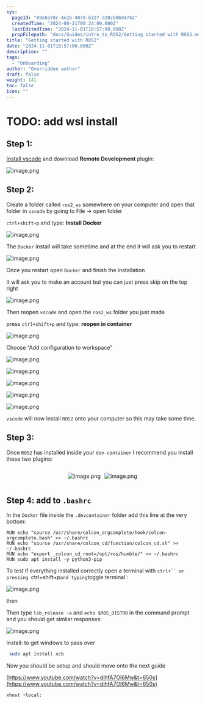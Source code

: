 ```yaml
---
sys:
  pageId: "89e0a78c-4e2b-4070-b327-d28cb0694742"
  createdTime: "2024-08-21T00:24:00.000Z"
  lastEditedTime: "2024-11-01T18:57:00.000Z"
  propFilepath: "docs/Guides/intro_to_ROS2/Getting started with ROS2.md"
title: "Getting started with ROS2"
date: "2024-11-01T18:57:00.000Z"
description: ""
tags:
  - "Onboarding"
author: "Overridden author"
draft: false
weight: 141
toc: false
icon: ""
---
```


# TODO: add wsl install

## Step 1:

[Install vscode](https://code.visualstudio.com/download) and download **Remote Development** plugin:

![image.png](https://prod-files-secure.s3.us-west-2.amazonaws.com/d518164a-d88e-44d1-a4ee-3adb3bd8bce0/efb52993-1881-4a40-b95e-6f020334f022/image.png?X-Amz-Algorithm=AWS4-HMAC-SHA256&X-Amz-Content-Sha256=UNSIGNED-PAYLOAD&X-Amz-Credential=ASIAZI2LB4667234HONA%2F20250224%2Fus-west-2%2Fs3%2Faws4_request&X-Amz-Date=20250224T190209Z&X-Amz-Expires=3600&X-Amz-Security-Token=IQoJb3JpZ2luX2VjEPv%2F%2F%2F%2F%2F%2F%2F%2F%2F%2FwEaCXVzLXdlc3QtMiJHMEUCIQD4uLz%2FiVZRH3uzL%2BmHVwaulPmWo7gliLd3Y84DzC0dcQIgdBK5iWsCspCY9uUsctOMIC2yaYaA7JvbQop7KCoF7GMq%2FwMINBAAGgw2Mzc0MjMxODM4MDUiDA4VeIWJ0ptu6rxIbCrcA8q4uNu9sTjYgXBDAMLFDLmMK3TE0hISw%2FY9CBrSgtAVCZNVRM%2BQKVHeXqr8Ix0zcoaYWVEuMNA1FLqvr5d2G4ohxgxbuQQ3mZvGXYg%2BWJR0QyekP1fotYvIA4P1XIpL8BJP8KJh7NYdMabcK1KdEmYCsRah7RLapBsU1scO1CHyzeBa32r0LKSfh7jL6SP3gpJqn2wmn2SUc3ALHmyGFewbINWyemvWJlwuxyinLlkH1tqgUfUMYMghClS0MaZ0i%2B%2BNCqXE9pGl6ZkWApTKBGxRUxCxgaCBJ%2BSKEg6UPfk5aSIFPcOrZF23HoinkJIhF3V2eUpcIajC2x171bQ9b5grNWG8ohGXE3PH5CQ8qjWzVNCDByu2d597j%2BrB01uLT0UZ4SzelBER017BdCM9DpbrbgDAI5vm8643XFRiswCVh5zYGuQthobWMy%2B0BbwJMemoB4NoXBRYpu%2FT9KbXfiBpivMtWqCy0HEVL4YstMcgL5nxv8ClfhpQt9tchksXrgJP6WXI9JqxnBU7AxCR9MZ4XNhazgykX4XhNjiJbh2AdppLITpHyg0NSQPCN63ftH2ieauXs95%2FRzBlEO%2FCc%2Fb3Ip2KJTMYJ4QOOewoTcgnUdyN1sKB3zpoLm2MMKn98r0GOqUB8Z8SySpok714Jg1troqiMHNxe49LVALcVkw8Rn0H5w8TDIXe03KiQuvAwW4lpPANc%2BAXDfufFFFbKY7yssN1E%2B3otuXkrf48ydW11V1l19vSMgWAKwbmy4ClN9VHVwBJBz8PljetZyO4VkpTUbPxc%2F0n62kOHGrmw2O3xI%2FKS%2F1pEm28G0byMDlxUBsd6aRQi3wzIqxB6CgZBtHBI6Tcwmcf%2F9pV&X-Amz-Signature=e36706f4793037edc502ea2f91939ceb316236d4b78a72af883894cc47bfc850&X-Amz-SignedHeaders=host&x-id=GetObject)

## Step 2:

Create a folder called `ros2_ws` somewhere on your computer and open that folder in `vscode` by going to File → open folder 

`ctrl+shift+p` and type: **Install Docker**

![image.png](https://prod-files-secure.s3.us-west-2.amazonaws.com/d518164a-d88e-44d1-a4ee-3adb3bd8bce0/2269dc0e-1cd5-47ff-bceb-c04ad9b2eab0/image.png?X-Amz-Algorithm=AWS4-HMAC-SHA256&X-Amz-Content-Sha256=UNSIGNED-PAYLOAD&X-Amz-Credential=ASIAZI2LB4667234HONA%2F20250224%2Fus-west-2%2Fs3%2Faws4_request&X-Amz-Date=20250224T190209Z&X-Amz-Expires=3600&X-Amz-Security-Token=IQoJb3JpZ2luX2VjEPv%2F%2F%2F%2F%2F%2F%2F%2F%2F%2FwEaCXVzLXdlc3QtMiJHMEUCIQD4uLz%2FiVZRH3uzL%2BmHVwaulPmWo7gliLd3Y84DzC0dcQIgdBK5iWsCspCY9uUsctOMIC2yaYaA7JvbQop7KCoF7GMq%2FwMINBAAGgw2Mzc0MjMxODM4MDUiDA4VeIWJ0ptu6rxIbCrcA8q4uNu9sTjYgXBDAMLFDLmMK3TE0hISw%2FY9CBrSgtAVCZNVRM%2BQKVHeXqr8Ix0zcoaYWVEuMNA1FLqvr5d2G4ohxgxbuQQ3mZvGXYg%2BWJR0QyekP1fotYvIA4P1XIpL8BJP8KJh7NYdMabcK1KdEmYCsRah7RLapBsU1scO1CHyzeBa32r0LKSfh7jL6SP3gpJqn2wmn2SUc3ALHmyGFewbINWyemvWJlwuxyinLlkH1tqgUfUMYMghClS0MaZ0i%2B%2BNCqXE9pGl6ZkWApTKBGxRUxCxgaCBJ%2BSKEg6UPfk5aSIFPcOrZF23HoinkJIhF3V2eUpcIajC2x171bQ9b5grNWG8ohGXE3PH5CQ8qjWzVNCDByu2d597j%2BrB01uLT0UZ4SzelBER017BdCM9DpbrbgDAI5vm8643XFRiswCVh5zYGuQthobWMy%2B0BbwJMemoB4NoXBRYpu%2FT9KbXfiBpivMtWqCy0HEVL4YstMcgL5nxv8ClfhpQt9tchksXrgJP6WXI9JqxnBU7AxCR9MZ4XNhazgykX4XhNjiJbh2AdppLITpHyg0NSQPCN63ftH2ieauXs95%2FRzBlEO%2FCc%2Fb3Ip2KJTMYJ4QOOewoTcgnUdyN1sKB3zpoLm2MMKn98r0GOqUB8Z8SySpok714Jg1troqiMHNxe49LVALcVkw8Rn0H5w8TDIXe03KiQuvAwW4lpPANc%2BAXDfufFFFbKY7yssN1E%2B3otuXkrf48ydW11V1l19vSMgWAKwbmy4ClN9VHVwBJBz8PljetZyO4VkpTUbPxc%2F0n62kOHGrmw2O3xI%2FKS%2F1pEm28G0byMDlxUBsd6aRQi3wzIqxB6CgZBtHBI6Tcwmcf%2F9pV&X-Amz-Signature=7f55d4292d7a6a66f2d274e1cb74f9dd1819f8908a929c3c66a274e9090d453a&X-Amz-SignedHeaders=host&x-id=GetObject)

The `Docker` install will take sometime and at the end it will ask you to restart

![image.png](https://prod-files-secure.s3.us-west-2.amazonaws.com/d518164a-d88e-44d1-a4ee-3adb3bd8bce0/ed233f78-be33-4b1f-b89c-9c346c0e961e/image.png?X-Amz-Algorithm=AWS4-HMAC-SHA256&X-Amz-Content-Sha256=UNSIGNED-PAYLOAD&X-Amz-Credential=ASIAZI2LB4667234HONA%2F20250224%2Fus-west-2%2Fs3%2Faws4_request&X-Amz-Date=20250224T190209Z&X-Amz-Expires=3600&X-Amz-Security-Token=IQoJb3JpZ2luX2VjEPv%2F%2F%2F%2F%2F%2F%2F%2F%2F%2FwEaCXVzLXdlc3QtMiJHMEUCIQD4uLz%2FiVZRH3uzL%2BmHVwaulPmWo7gliLd3Y84DzC0dcQIgdBK5iWsCspCY9uUsctOMIC2yaYaA7JvbQop7KCoF7GMq%2FwMINBAAGgw2Mzc0MjMxODM4MDUiDA4VeIWJ0ptu6rxIbCrcA8q4uNu9sTjYgXBDAMLFDLmMK3TE0hISw%2FY9CBrSgtAVCZNVRM%2BQKVHeXqr8Ix0zcoaYWVEuMNA1FLqvr5d2G4ohxgxbuQQ3mZvGXYg%2BWJR0QyekP1fotYvIA4P1XIpL8BJP8KJh7NYdMabcK1KdEmYCsRah7RLapBsU1scO1CHyzeBa32r0LKSfh7jL6SP3gpJqn2wmn2SUc3ALHmyGFewbINWyemvWJlwuxyinLlkH1tqgUfUMYMghClS0MaZ0i%2B%2BNCqXE9pGl6ZkWApTKBGxRUxCxgaCBJ%2BSKEg6UPfk5aSIFPcOrZF23HoinkJIhF3V2eUpcIajC2x171bQ9b5grNWG8ohGXE3PH5CQ8qjWzVNCDByu2d597j%2BrB01uLT0UZ4SzelBER017BdCM9DpbrbgDAI5vm8643XFRiswCVh5zYGuQthobWMy%2B0BbwJMemoB4NoXBRYpu%2FT9KbXfiBpivMtWqCy0HEVL4YstMcgL5nxv8ClfhpQt9tchksXrgJP6WXI9JqxnBU7AxCR9MZ4XNhazgykX4XhNjiJbh2AdppLITpHyg0NSQPCN63ftH2ieauXs95%2FRzBlEO%2FCc%2Fb3Ip2KJTMYJ4QOOewoTcgnUdyN1sKB3zpoLm2MMKn98r0GOqUB8Z8SySpok714Jg1troqiMHNxe49LVALcVkw8Rn0H5w8TDIXe03KiQuvAwW4lpPANc%2BAXDfufFFFbKY7yssN1E%2B3otuXkrf48ydW11V1l19vSMgWAKwbmy4ClN9VHVwBJBz8PljetZyO4VkpTUbPxc%2F0n62kOHGrmw2O3xI%2FKS%2F1pEm28G0byMDlxUBsd6aRQi3wzIqxB6CgZBtHBI6Tcwmcf%2F9pV&X-Amz-Signature=85731a2b4f3a014605a503d3b8b1491202c93a98901c2c34df16e4798a841154&X-Amz-SignedHeaders=host&x-id=GetObject)

Once you restart open `Docker` and finish the installation

It will ask you to make an account but you can just press skip on the top right

![image.png](https://prod-files-secure.s3.us-west-2.amazonaws.com/d518164a-d88e-44d1-a4ee-3adb3bd8bce0/21010ad9-1659-4fd9-9f59-9932a09b2a3d/image.png?X-Amz-Algorithm=AWS4-HMAC-SHA256&X-Amz-Content-Sha256=UNSIGNED-PAYLOAD&X-Amz-Credential=ASIAZI2LB4667234HONA%2F20250224%2Fus-west-2%2Fs3%2Faws4_request&X-Amz-Date=20250224T190209Z&X-Amz-Expires=3600&X-Amz-Security-Token=IQoJb3JpZ2luX2VjEPv%2F%2F%2F%2F%2F%2F%2F%2F%2F%2FwEaCXVzLXdlc3QtMiJHMEUCIQD4uLz%2FiVZRH3uzL%2BmHVwaulPmWo7gliLd3Y84DzC0dcQIgdBK5iWsCspCY9uUsctOMIC2yaYaA7JvbQop7KCoF7GMq%2FwMINBAAGgw2Mzc0MjMxODM4MDUiDA4VeIWJ0ptu6rxIbCrcA8q4uNu9sTjYgXBDAMLFDLmMK3TE0hISw%2FY9CBrSgtAVCZNVRM%2BQKVHeXqr8Ix0zcoaYWVEuMNA1FLqvr5d2G4ohxgxbuQQ3mZvGXYg%2BWJR0QyekP1fotYvIA4P1XIpL8BJP8KJh7NYdMabcK1KdEmYCsRah7RLapBsU1scO1CHyzeBa32r0LKSfh7jL6SP3gpJqn2wmn2SUc3ALHmyGFewbINWyemvWJlwuxyinLlkH1tqgUfUMYMghClS0MaZ0i%2B%2BNCqXE9pGl6ZkWApTKBGxRUxCxgaCBJ%2BSKEg6UPfk5aSIFPcOrZF23HoinkJIhF3V2eUpcIajC2x171bQ9b5grNWG8ohGXE3PH5CQ8qjWzVNCDByu2d597j%2BrB01uLT0UZ4SzelBER017BdCM9DpbrbgDAI5vm8643XFRiswCVh5zYGuQthobWMy%2B0BbwJMemoB4NoXBRYpu%2FT9KbXfiBpivMtWqCy0HEVL4YstMcgL5nxv8ClfhpQt9tchksXrgJP6WXI9JqxnBU7AxCR9MZ4XNhazgykX4XhNjiJbh2AdppLITpHyg0NSQPCN63ftH2ieauXs95%2FRzBlEO%2FCc%2Fb3Ip2KJTMYJ4QOOewoTcgnUdyN1sKB3zpoLm2MMKn98r0GOqUB8Z8SySpok714Jg1troqiMHNxe49LVALcVkw8Rn0H5w8TDIXe03KiQuvAwW4lpPANc%2BAXDfufFFFbKY7yssN1E%2B3otuXkrf48ydW11V1l19vSMgWAKwbmy4ClN9VHVwBJBz8PljetZyO4VkpTUbPxc%2F0n62kOHGrmw2O3xI%2FKS%2F1pEm28G0byMDlxUBsd6aRQi3wzIqxB6CgZBtHBI6Tcwmcf%2F9pV&X-Amz-Signature=608eeeaf8713cd08e6634c280bccc347723b5892c3051ae312cd3d0be8aed8ca&X-Amz-SignedHeaders=host&x-id=GetObject)

Then reopen `vscode` and open the `ros2_ws` folder you just made

press `ctrl+shift+p` and type: **reopen in container**

![image.png](https://prod-files-secure.s3.us-west-2.amazonaws.com/d518164a-d88e-44d1-a4ee-3adb3bd8bce0/4e93b8c2-41ad-488c-8095-c74205196118/image.png?X-Amz-Algorithm=AWS4-HMAC-SHA256&X-Amz-Content-Sha256=UNSIGNED-PAYLOAD&X-Amz-Credential=ASIAZI2LB4667234HONA%2F20250224%2Fus-west-2%2Fs3%2Faws4_request&X-Amz-Date=20250224T190209Z&X-Amz-Expires=3600&X-Amz-Security-Token=IQoJb3JpZ2luX2VjEPv%2F%2F%2F%2F%2F%2F%2F%2F%2F%2FwEaCXVzLXdlc3QtMiJHMEUCIQD4uLz%2FiVZRH3uzL%2BmHVwaulPmWo7gliLd3Y84DzC0dcQIgdBK5iWsCspCY9uUsctOMIC2yaYaA7JvbQop7KCoF7GMq%2FwMINBAAGgw2Mzc0MjMxODM4MDUiDA4VeIWJ0ptu6rxIbCrcA8q4uNu9sTjYgXBDAMLFDLmMK3TE0hISw%2FY9CBrSgtAVCZNVRM%2BQKVHeXqr8Ix0zcoaYWVEuMNA1FLqvr5d2G4ohxgxbuQQ3mZvGXYg%2BWJR0QyekP1fotYvIA4P1XIpL8BJP8KJh7NYdMabcK1KdEmYCsRah7RLapBsU1scO1CHyzeBa32r0LKSfh7jL6SP3gpJqn2wmn2SUc3ALHmyGFewbINWyemvWJlwuxyinLlkH1tqgUfUMYMghClS0MaZ0i%2B%2BNCqXE9pGl6ZkWApTKBGxRUxCxgaCBJ%2BSKEg6UPfk5aSIFPcOrZF23HoinkJIhF3V2eUpcIajC2x171bQ9b5grNWG8ohGXE3PH5CQ8qjWzVNCDByu2d597j%2BrB01uLT0UZ4SzelBER017BdCM9DpbrbgDAI5vm8643XFRiswCVh5zYGuQthobWMy%2B0BbwJMemoB4NoXBRYpu%2FT9KbXfiBpivMtWqCy0HEVL4YstMcgL5nxv8ClfhpQt9tchksXrgJP6WXI9JqxnBU7AxCR9MZ4XNhazgykX4XhNjiJbh2AdppLITpHyg0NSQPCN63ftH2ieauXs95%2FRzBlEO%2FCc%2Fb3Ip2KJTMYJ4QOOewoTcgnUdyN1sKB3zpoLm2MMKn98r0GOqUB8Z8SySpok714Jg1troqiMHNxe49LVALcVkw8Rn0H5w8TDIXe03KiQuvAwW4lpPANc%2BAXDfufFFFbKY7yssN1E%2B3otuXkrf48ydW11V1l19vSMgWAKwbmy4ClN9VHVwBJBz8PljetZyO4VkpTUbPxc%2F0n62kOHGrmw2O3xI%2FKS%2F1pEm28G0byMDlxUBsd6aRQi3wzIqxB6CgZBtHBI6Tcwmcf%2F9pV&X-Amz-Signature=0c578c0f172e80a59b3db1df98d9b680bb81dcb2932ac1d825584d64644a09d6&X-Amz-SignedHeaders=host&x-id=GetObject)

Choose “Add configuration to workspace”

![image.png](https://prod-files-secure.s3.us-west-2.amazonaws.com/d518164a-d88e-44d1-a4ee-3adb3bd8bce0/9560b282-5060-4989-ba37-97e7b2c22476/image.png?X-Amz-Algorithm=AWS4-HMAC-SHA256&X-Amz-Content-Sha256=UNSIGNED-PAYLOAD&X-Amz-Credential=ASIAZI2LB4667234HONA%2F20250224%2Fus-west-2%2Fs3%2Faws4_request&X-Amz-Date=20250224T190209Z&X-Amz-Expires=3600&X-Amz-Security-Token=IQoJb3JpZ2luX2VjEPv%2F%2F%2F%2F%2F%2F%2F%2F%2F%2FwEaCXVzLXdlc3QtMiJHMEUCIQD4uLz%2FiVZRH3uzL%2BmHVwaulPmWo7gliLd3Y84DzC0dcQIgdBK5iWsCspCY9uUsctOMIC2yaYaA7JvbQop7KCoF7GMq%2FwMINBAAGgw2Mzc0MjMxODM4MDUiDA4VeIWJ0ptu6rxIbCrcA8q4uNu9sTjYgXBDAMLFDLmMK3TE0hISw%2FY9CBrSgtAVCZNVRM%2BQKVHeXqr8Ix0zcoaYWVEuMNA1FLqvr5d2G4ohxgxbuQQ3mZvGXYg%2BWJR0QyekP1fotYvIA4P1XIpL8BJP8KJh7NYdMabcK1KdEmYCsRah7RLapBsU1scO1CHyzeBa32r0LKSfh7jL6SP3gpJqn2wmn2SUc3ALHmyGFewbINWyemvWJlwuxyinLlkH1tqgUfUMYMghClS0MaZ0i%2B%2BNCqXE9pGl6ZkWApTKBGxRUxCxgaCBJ%2BSKEg6UPfk5aSIFPcOrZF23HoinkJIhF3V2eUpcIajC2x171bQ9b5grNWG8ohGXE3PH5CQ8qjWzVNCDByu2d597j%2BrB01uLT0UZ4SzelBER017BdCM9DpbrbgDAI5vm8643XFRiswCVh5zYGuQthobWMy%2B0BbwJMemoB4NoXBRYpu%2FT9KbXfiBpivMtWqCy0HEVL4YstMcgL5nxv8ClfhpQt9tchksXrgJP6WXI9JqxnBU7AxCR9MZ4XNhazgykX4XhNjiJbh2AdppLITpHyg0NSQPCN63ftH2ieauXs95%2FRzBlEO%2FCc%2Fb3Ip2KJTMYJ4QOOewoTcgnUdyN1sKB3zpoLm2MMKn98r0GOqUB8Z8SySpok714Jg1troqiMHNxe49LVALcVkw8Rn0H5w8TDIXe03KiQuvAwW4lpPANc%2BAXDfufFFFbKY7yssN1E%2B3otuXkrf48ydW11V1l19vSMgWAKwbmy4ClN9VHVwBJBz8PljetZyO4VkpTUbPxc%2F0n62kOHGrmw2O3xI%2FKS%2F1pEm28G0byMDlxUBsd6aRQi3wzIqxB6CgZBtHBI6Tcwmcf%2F9pV&X-Amz-Signature=1147078cd3ea9e1572010e094bcedc05d229904269ee4fafa0cb024f900dd6ce&X-Amz-SignedHeaders=host&x-id=GetObject)

![image.png](https://prod-files-secure.s3.us-west-2.amazonaws.com/d518164a-d88e-44d1-a4ee-3adb3bd8bce0/2ee63f81-886b-48e8-a553-dc6e5eac99e4/image.png?X-Amz-Algorithm=AWS4-HMAC-SHA256&X-Amz-Content-Sha256=UNSIGNED-PAYLOAD&X-Amz-Credential=ASIAZI2LB4667234HONA%2F20250224%2Fus-west-2%2Fs3%2Faws4_request&X-Amz-Date=20250224T190209Z&X-Amz-Expires=3600&X-Amz-Security-Token=IQoJb3JpZ2luX2VjEPv%2F%2F%2F%2F%2F%2F%2F%2F%2F%2FwEaCXVzLXdlc3QtMiJHMEUCIQD4uLz%2FiVZRH3uzL%2BmHVwaulPmWo7gliLd3Y84DzC0dcQIgdBK5iWsCspCY9uUsctOMIC2yaYaA7JvbQop7KCoF7GMq%2FwMINBAAGgw2Mzc0MjMxODM4MDUiDA4VeIWJ0ptu6rxIbCrcA8q4uNu9sTjYgXBDAMLFDLmMK3TE0hISw%2FY9CBrSgtAVCZNVRM%2BQKVHeXqr8Ix0zcoaYWVEuMNA1FLqvr5d2G4ohxgxbuQQ3mZvGXYg%2BWJR0QyekP1fotYvIA4P1XIpL8BJP8KJh7NYdMabcK1KdEmYCsRah7RLapBsU1scO1CHyzeBa32r0LKSfh7jL6SP3gpJqn2wmn2SUc3ALHmyGFewbINWyemvWJlwuxyinLlkH1tqgUfUMYMghClS0MaZ0i%2B%2BNCqXE9pGl6ZkWApTKBGxRUxCxgaCBJ%2BSKEg6UPfk5aSIFPcOrZF23HoinkJIhF3V2eUpcIajC2x171bQ9b5grNWG8ohGXE3PH5CQ8qjWzVNCDByu2d597j%2BrB01uLT0UZ4SzelBER017BdCM9DpbrbgDAI5vm8643XFRiswCVh5zYGuQthobWMy%2B0BbwJMemoB4NoXBRYpu%2FT9KbXfiBpivMtWqCy0HEVL4YstMcgL5nxv8ClfhpQt9tchksXrgJP6WXI9JqxnBU7AxCR9MZ4XNhazgykX4XhNjiJbh2AdppLITpHyg0NSQPCN63ftH2ieauXs95%2FRzBlEO%2FCc%2Fb3Ip2KJTMYJ4QOOewoTcgnUdyN1sKB3zpoLm2MMKn98r0GOqUB8Z8SySpok714Jg1troqiMHNxe49LVALcVkw8Rn0H5w8TDIXe03KiQuvAwW4lpPANc%2BAXDfufFFFbKY7yssN1E%2B3otuXkrf48ydW11V1l19vSMgWAKwbmy4ClN9VHVwBJBz8PljetZyO4VkpTUbPxc%2F0n62kOHGrmw2O3xI%2FKS%2F1pEm28G0byMDlxUBsd6aRQi3wzIqxB6CgZBtHBI6Tcwmcf%2F9pV&X-Amz-Signature=13d1a4aaa5584fea14aeb9d334a42aacaf91f0d0f1b50144fd7fd57af83cf586&X-Amz-SignedHeaders=host&x-id=GetObject)

![image.png](https://prod-files-secure.s3.us-west-2.amazonaws.com/d518164a-d88e-44d1-a4ee-3adb3bd8bce0/ae1580b2-b048-407e-aed9-b584224a7a04/image.png?X-Amz-Algorithm=AWS4-HMAC-SHA256&X-Amz-Content-Sha256=UNSIGNED-PAYLOAD&X-Amz-Credential=ASIAZI2LB4667234HONA%2F20250224%2Fus-west-2%2Fs3%2Faws4_request&X-Amz-Date=20250224T190209Z&X-Amz-Expires=3600&X-Amz-Security-Token=IQoJb3JpZ2luX2VjEPv%2F%2F%2F%2F%2F%2F%2F%2F%2F%2FwEaCXVzLXdlc3QtMiJHMEUCIQD4uLz%2FiVZRH3uzL%2BmHVwaulPmWo7gliLd3Y84DzC0dcQIgdBK5iWsCspCY9uUsctOMIC2yaYaA7JvbQop7KCoF7GMq%2FwMINBAAGgw2Mzc0MjMxODM4MDUiDA4VeIWJ0ptu6rxIbCrcA8q4uNu9sTjYgXBDAMLFDLmMK3TE0hISw%2FY9CBrSgtAVCZNVRM%2BQKVHeXqr8Ix0zcoaYWVEuMNA1FLqvr5d2G4ohxgxbuQQ3mZvGXYg%2BWJR0QyekP1fotYvIA4P1XIpL8BJP8KJh7NYdMabcK1KdEmYCsRah7RLapBsU1scO1CHyzeBa32r0LKSfh7jL6SP3gpJqn2wmn2SUc3ALHmyGFewbINWyemvWJlwuxyinLlkH1tqgUfUMYMghClS0MaZ0i%2B%2BNCqXE9pGl6ZkWApTKBGxRUxCxgaCBJ%2BSKEg6UPfk5aSIFPcOrZF23HoinkJIhF3V2eUpcIajC2x171bQ9b5grNWG8ohGXE3PH5CQ8qjWzVNCDByu2d597j%2BrB01uLT0UZ4SzelBER017BdCM9DpbrbgDAI5vm8643XFRiswCVh5zYGuQthobWMy%2B0BbwJMemoB4NoXBRYpu%2FT9KbXfiBpivMtWqCy0HEVL4YstMcgL5nxv8ClfhpQt9tchksXrgJP6WXI9JqxnBU7AxCR9MZ4XNhazgykX4XhNjiJbh2AdppLITpHyg0NSQPCN63ftH2ieauXs95%2FRzBlEO%2FCc%2Fb3Ip2KJTMYJ4QOOewoTcgnUdyN1sKB3zpoLm2MMKn98r0GOqUB8Z8SySpok714Jg1troqiMHNxe49LVALcVkw8Rn0H5w8TDIXe03KiQuvAwW4lpPANc%2BAXDfufFFFbKY7yssN1E%2B3otuXkrf48ydW11V1l19vSMgWAKwbmy4ClN9VHVwBJBz8PljetZyO4VkpTUbPxc%2F0n62kOHGrmw2O3xI%2FKS%2F1pEm28G0byMDlxUBsd6aRQi3wzIqxB6CgZBtHBI6Tcwmcf%2F9pV&X-Amz-Signature=84e9c758bd1f14e2338542fd2b992968342f335d5b924e5810aadda389a2ba3e&X-Amz-SignedHeaders=host&x-id=GetObject)

![image.png](https://prod-files-secure.s3.us-west-2.amazonaws.com/d518164a-d88e-44d1-a4ee-3adb3bd8bce0/53255b28-f75e-430f-b9e3-c0ac8577e42b/image.png?X-Amz-Algorithm=AWS4-HMAC-SHA256&X-Amz-Content-Sha256=UNSIGNED-PAYLOAD&X-Amz-Credential=ASIAZI2LB4667234HONA%2F20250224%2Fus-west-2%2Fs3%2Faws4_request&X-Amz-Date=20250224T190209Z&X-Amz-Expires=3600&X-Amz-Security-Token=IQoJb3JpZ2luX2VjEPv%2F%2F%2F%2F%2F%2F%2F%2F%2F%2FwEaCXVzLXdlc3QtMiJHMEUCIQD4uLz%2FiVZRH3uzL%2BmHVwaulPmWo7gliLd3Y84DzC0dcQIgdBK5iWsCspCY9uUsctOMIC2yaYaA7JvbQop7KCoF7GMq%2FwMINBAAGgw2Mzc0MjMxODM4MDUiDA4VeIWJ0ptu6rxIbCrcA8q4uNu9sTjYgXBDAMLFDLmMK3TE0hISw%2FY9CBrSgtAVCZNVRM%2BQKVHeXqr8Ix0zcoaYWVEuMNA1FLqvr5d2G4ohxgxbuQQ3mZvGXYg%2BWJR0QyekP1fotYvIA4P1XIpL8BJP8KJh7NYdMabcK1KdEmYCsRah7RLapBsU1scO1CHyzeBa32r0LKSfh7jL6SP3gpJqn2wmn2SUc3ALHmyGFewbINWyemvWJlwuxyinLlkH1tqgUfUMYMghClS0MaZ0i%2B%2BNCqXE9pGl6ZkWApTKBGxRUxCxgaCBJ%2BSKEg6UPfk5aSIFPcOrZF23HoinkJIhF3V2eUpcIajC2x171bQ9b5grNWG8ohGXE3PH5CQ8qjWzVNCDByu2d597j%2BrB01uLT0UZ4SzelBER017BdCM9DpbrbgDAI5vm8643XFRiswCVh5zYGuQthobWMy%2B0BbwJMemoB4NoXBRYpu%2FT9KbXfiBpivMtWqCy0HEVL4YstMcgL5nxv8ClfhpQt9tchksXrgJP6WXI9JqxnBU7AxCR9MZ4XNhazgykX4XhNjiJbh2AdppLITpHyg0NSQPCN63ftH2ieauXs95%2FRzBlEO%2FCc%2Fb3Ip2KJTMYJ4QOOewoTcgnUdyN1sKB3zpoLm2MMKn98r0GOqUB8Z8SySpok714Jg1troqiMHNxe49LVALcVkw8Rn0H5w8TDIXe03KiQuvAwW4lpPANc%2BAXDfufFFFbKY7yssN1E%2B3otuXkrf48ydW11V1l19vSMgWAKwbmy4ClN9VHVwBJBz8PljetZyO4VkpTUbPxc%2F0n62kOHGrmw2O3xI%2FKS%2F1pEm28G0byMDlxUBsd6aRQi3wzIqxB6CgZBtHBI6Tcwmcf%2F9pV&X-Amz-Signature=ee8dc6a81de28c46021dcf895730eade8cf547670ff8b9120d28940cddff13f4&X-Amz-SignedHeaders=host&x-id=GetObject)

![image.png](https://prod-files-secure.s3.us-west-2.amazonaws.com/d518164a-d88e-44d1-a4ee-3adb3bd8bce0/7c562767-5af9-4ffb-97d1-327bcdf4ee00/image.png?X-Amz-Algorithm=AWS4-HMAC-SHA256&X-Amz-Content-Sha256=UNSIGNED-PAYLOAD&X-Amz-Credential=ASIAZI2LB4667234HONA%2F20250224%2Fus-west-2%2Fs3%2Faws4_request&X-Amz-Date=20250224T190209Z&X-Amz-Expires=3600&X-Amz-Security-Token=IQoJb3JpZ2luX2VjEPv%2F%2F%2F%2F%2F%2F%2F%2F%2F%2FwEaCXVzLXdlc3QtMiJHMEUCIQD4uLz%2FiVZRH3uzL%2BmHVwaulPmWo7gliLd3Y84DzC0dcQIgdBK5iWsCspCY9uUsctOMIC2yaYaA7JvbQop7KCoF7GMq%2FwMINBAAGgw2Mzc0MjMxODM4MDUiDA4VeIWJ0ptu6rxIbCrcA8q4uNu9sTjYgXBDAMLFDLmMK3TE0hISw%2FY9CBrSgtAVCZNVRM%2BQKVHeXqr8Ix0zcoaYWVEuMNA1FLqvr5d2G4ohxgxbuQQ3mZvGXYg%2BWJR0QyekP1fotYvIA4P1XIpL8BJP8KJh7NYdMabcK1KdEmYCsRah7RLapBsU1scO1CHyzeBa32r0LKSfh7jL6SP3gpJqn2wmn2SUc3ALHmyGFewbINWyemvWJlwuxyinLlkH1tqgUfUMYMghClS0MaZ0i%2B%2BNCqXE9pGl6ZkWApTKBGxRUxCxgaCBJ%2BSKEg6UPfk5aSIFPcOrZF23HoinkJIhF3V2eUpcIajC2x171bQ9b5grNWG8ohGXE3PH5CQ8qjWzVNCDByu2d597j%2BrB01uLT0UZ4SzelBER017BdCM9DpbrbgDAI5vm8643XFRiswCVh5zYGuQthobWMy%2B0BbwJMemoB4NoXBRYpu%2FT9KbXfiBpivMtWqCy0HEVL4YstMcgL5nxv8ClfhpQt9tchksXrgJP6WXI9JqxnBU7AxCR9MZ4XNhazgykX4XhNjiJbh2AdppLITpHyg0NSQPCN63ftH2ieauXs95%2FRzBlEO%2FCc%2Fb3Ip2KJTMYJ4QOOewoTcgnUdyN1sKB3zpoLm2MMKn98r0GOqUB8Z8SySpok714Jg1troqiMHNxe49LVALcVkw8Rn0H5w8TDIXe03KiQuvAwW4lpPANc%2BAXDfufFFFbKY7yssN1E%2B3otuXkrf48ydW11V1l19vSMgWAKwbmy4ClN9VHVwBJBz8PljetZyO4VkpTUbPxc%2F0n62kOHGrmw2O3xI%2FKS%2F1pEm28G0byMDlxUBsd6aRQi3wzIqxB6CgZBtHBI6Tcwmcf%2F9pV&X-Amz-Signature=457ce44b09066b7469c37850a484d28b754ddb29feb7fa8c6873613b8b8f85d5&X-Amz-SignedHeaders=host&x-id=GetObject)

`vscode` will now install `ROS2` onto your computer so this may take some time.

## Step 3:

Once `ROS2` has installed inside your `dev-container` I recommend you install these two plugins:

<div style="display: flex;flex-direction: row; column-gap:10px; max-width: 630px;justify-content: center;">
<div>

![image.png](https://prod-files-secure.s3.us-west-2.amazonaws.com/d518164a-d88e-44d1-a4ee-3adb3bd8bce0/3fc3d550-5a54-4ba1-ba6b-faa01cdb7369/image.png?X-Amz-Algorithm=AWS4-HMAC-SHA256&X-Amz-Content-Sha256=UNSIGNED-PAYLOAD&X-Amz-Credential=ASIAZI2LB4666OCAH3MW%2F20250224%2Fus-west-2%2Fs3%2Faws4_request&X-Amz-Date=20250224T190211Z&X-Amz-Expires=3600&X-Amz-Security-Token=IQoJb3JpZ2luX2VjEPv%2F%2F%2F%2F%2F%2F%2F%2F%2F%2FwEaCXVzLXdlc3QtMiJGMEQCIHwIh2APC%2B4VKOYr4NmCONQDCjemyuzs9nAJGdCaci9HAiBIOTh2sHzFv9qN1SRBrw7BXbDWXXrpu8d%2FfLvB0mADwir%2FAwg0EAAaDDYzNzQyMzE4MzgwNSIMKClpImIqSUz15R8xKtwDOAruyCd8NhHpvADh3mVGIA1l4tYm2obVmQMfAs2xY8azauy%2FtkAXX%2BeSKjh%2Fc3enH1d5KhxV7Q2GuFI4K7fptmb8WW9vXTHesVGUQkIxLS7deagWlsEwhf6bSsKdSKAmphLzZKQWux88jXzo6ddZVDH7k8eh7TdD98dCS3gxaemOhNuyqcq5kvSuwEzJqfRPE9%2FwQyCPTTOkA42KZbEuu42oe%2BLNcyzqNRgaYOD4QQCv8n24OOupiyWJED%2FogXhw7F3WtJszo22Br26bV752XQvpKzfQg%2FpxqOrDPjGliIUD1g05LoPAhJTNNo1JFWLlVyVkMnZ%2BN0I31VFs%2F%2BQBl7723tJ4Ws%2F2eQwpPaJqx0e6WJkeTnG0LsEmPMXKduaC2xr7frpKqQz8ndHwezrS2VAEi4NbEgcpQMMfCxIsRrE0G%2FTMdLDSncm%2Fpwkr9w3nTWmObEQTCM9UpCQK1kBmJwtdfyjZYY8Wx1tPumjcMhJNaioJiIr3avE%2F6MNMKQm5F1JD4f63NDSzT8nZi6bCdMYoaXRccwsGwAOTkSDGgCudR3Xm34TA3Q01k2j3uswljJBU7xQQ49eJEO%2FoiOG4geBEWxw19nMTfAVEVpWyqKYO8jT6B6YUXnlnk%2BIw3fzyvQY6pgE63Ag3qQwPAiXIAZnx4YwCmpF%2F7UQTqrXY1z1j0MMRW4hlmZxthRFF60%2FkMCtrW3jv9r%2B4D707y%2BmwkfUsJWCwoJ2yFJK2yDoYqyPJV06iNorSkqjdiNIo5HH0kPrg%2BvW5vnOZhHCqbLaUct0Pc4N8y15Ts8iGn%2BnEUsu2JxFT5L6aGwyXkIi0jjHswDZS7GMDsSj17PY9Ul%2B0ybiAqfGBrT5b0LGH&X-Amz-Signature=2e28625cb310b6329367e3ef80867244536b9e650aa3dbb4d0e0492cb16fbfdb&X-Amz-SignedHeaders=host&x-id=GetObject)

</div>
<div>

![image.png](https://prod-files-secure.s3.us-west-2.amazonaws.com/d518164a-d88e-44d1-a4ee-3adb3bd8bce0/d994cc66-13c2-4093-a5a3-f84cf4601a82/image.png?X-Amz-Algorithm=AWS4-HMAC-SHA256&X-Amz-Content-Sha256=UNSIGNED-PAYLOAD&X-Amz-Credential=ASIAZI2LB4665KOA2ZT7%2F20250224%2Fus-west-2%2Fs3%2Faws4_request&X-Amz-Date=20250224T190212Z&X-Amz-Expires=3600&X-Amz-Security-Token=IQoJb3JpZ2luX2VjEPv%2F%2F%2F%2F%2F%2F%2F%2F%2F%2FwEaCXVzLXdlc3QtMiJGMEQCIEtPenct5yxUNB69L%2B%2Fs9LqZj3kmxg7qXxSCwbYajI%2BHAiBanrIoMKqtxAUlXt23hBCHj2RA4rBx3oDU8flaanUTTyr%2FAwg0EAAaDDYzNzQyMzE4MzgwNSIMhHsZb3oMZzY4iAjuKtwDd7k1oHtN9iQo08qDoIRnAhUVEeT%2BxTwBfSMTBP81wiTHKK1SL7H9wA3EOvRd3mgvZupQ%2BB2qFZaD5w2tdqQyNoUr2ahj2K1meGMAgc89alz1JIdGHUG8rEINOlyyAVbTnRuKaACnO%2F3xlsSHG78COTgN98QAYNKfUsclVImWkz1Vyhg1L8PzoikllU8jmrAHZyFoFdq1bu17EBgCZH4ukDXd6pMnDvmxnLG3Afv2cfe%2ByOyoyqjT4ryhrYchzQrJgMlaBE0P0ERUmWF6QbyezeJoL08e5FXJwxfKohA%2BwIp3iFpSVdVdAaa4rWbHLY%2BkZyi8a%2B741GK1yrD279lwizpRTfEXzVtMdNNpWUtsouqzCAq47WytSByLHEK6L%2BLQjrtb%2FWzNonX0HCLfTMVEf3OwGMO8j39SxaJw6WmRcRgu7LAqrcuNNqfvE6ooIotCqh9cSIsjfS225nHokGR1J8Hb2ndK5eE7h9D3duPwQull9Un%2FLjbNPQGT7RN9sP3kW1lA7w%2BPGnJ%2FirmeKDYbnK7oSJx%2FaTXpRTUkiy4pwQcjNoDSKlt7kpbubNS%2FOmtZyfNRnP6Zn70NEO63cR3yU%2BVG%2FFbgjSh5La4YFwtCL9bSCOZDM%2BQUGKqNXzYwh%2F3yvQY6pgFpnU4Cmw1%2Be9vrC%2B%2B6ZLmuvv4jJ4FCK7N6y1%2F4lp2Dx%2FO2ruH9fgt3RhZf%2F4y4QTW01P1xKzbIgDK%2BUqCpOg7YBkUhWdgPePAqxHa8R%2FhXQnGXwxWbJiDFAy4mfEsXU5SKS9zU%2FjUE41zv%2BHRgbId6h2IBUFGOhF7GGYsrWc7ITYNKxnHnZXEY6vtcMDpRXHum%2FwpF4aP6vjKW5fwfnSvwKgBBqsEK&X-Amz-Signature=d1c25c7f5b96cd5d773c1006772123df06548abe53ad5c06964484188f7d5c8c&X-Amz-SignedHeaders=host&x-id=GetObject)

</div>
</div>

## Step 4: add to `.bashrc`

In the `Docker` file inside the `.devcontainer` folder add this line at the very bottom: 

```docker
RUN echo "source /usr/share/colcon_argcomplete/hook/colcon-argcomplete.bash" >> ~/.bashrc
RUN echo "source /usr/share/colcon_cd/function/colcon_cd.sh" >> ~/.bashrc
RUN echo "export _colcon_cd_root=/opt/ros/humble/" >> ~/.bashrc
RUN sudo apt install -y python3-pip 
```

To test if everything installed correctly open a terminal with `ctrl+`` or pressing `ctrl+shift+p` and typing `toggle terminal`:

![image.png](https://prod-files-secure.s3.us-west-2.amazonaws.com/d518164a-d88e-44d1-a4ee-3adb3bd8bce0/6a4943d8-b04e-4c02-9a58-775f3384d1a5/image.png?X-Amz-Algorithm=AWS4-HMAC-SHA256&X-Amz-Content-Sha256=UNSIGNED-PAYLOAD&X-Amz-Credential=ASIAZI2LB4667234HONA%2F20250224%2Fus-west-2%2Fs3%2Faws4_request&X-Amz-Date=20250224T190209Z&X-Amz-Expires=3600&X-Amz-Security-Token=IQoJb3JpZ2luX2VjEPv%2F%2F%2F%2F%2F%2F%2F%2F%2F%2FwEaCXVzLXdlc3QtMiJHMEUCIQD4uLz%2FiVZRH3uzL%2BmHVwaulPmWo7gliLd3Y84DzC0dcQIgdBK5iWsCspCY9uUsctOMIC2yaYaA7JvbQop7KCoF7GMq%2FwMINBAAGgw2Mzc0MjMxODM4MDUiDA4VeIWJ0ptu6rxIbCrcA8q4uNu9sTjYgXBDAMLFDLmMK3TE0hISw%2FY9CBrSgtAVCZNVRM%2BQKVHeXqr8Ix0zcoaYWVEuMNA1FLqvr5d2G4ohxgxbuQQ3mZvGXYg%2BWJR0QyekP1fotYvIA4P1XIpL8BJP8KJh7NYdMabcK1KdEmYCsRah7RLapBsU1scO1CHyzeBa32r0LKSfh7jL6SP3gpJqn2wmn2SUc3ALHmyGFewbINWyemvWJlwuxyinLlkH1tqgUfUMYMghClS0MaZ0i%2B%2BNCqXE9pGl6ZkWApTKBGxRUxCxgaCBJ%2BSKEg6UPfk5aSIFPcOrZF23HoinkJIhF3V2eUpcIajC2x171bQ9b5grNWG8ohGXE3PH5CQ8qjWzVNCDByu2d597j%2BrB01uLT0UZ4SzelBER017BdCM9DpbrbgDAI5vm8643XFRiswCVh5zYGuQthobWMy%2B0BbwJMemoB4NoXBRYpu%2FT9KbXfiBpivMtWqCy0HEVL4YstMcgL5nxv8ClfhpQt9tchksXrgJP6WXI9JqxnBU7AxCR9MZ4XNhazgykX4XhNjiJbh2AdppLITpHyg0NSQPCN63ftH2ieauXs95%2FRzBlEO%2FCc%2Fb3Ip2KJTMYJ4QOOewoTcgnUdyN1sKB3zpoLm2MMKn98r0GOqUB8Z8SySpok714Jg1troqiMHNxe49LVALcVkw8Rn0H5w8TDIXe03KiQuvAwW4lpPANc%2BAXDfufFFFbKY7yssN1E%2B3otuXkrf48ydW11V1l19vSMgWAKwbmy4ClN9VHVwBJBz8PljetZyO4VkpTUbPxc%2F0n62kOHGrmw2O3xI%2FKS%2F1pEm28G0byMDlxUBsd6aRQi3wzIqxB6CgZBtHBI6Tcwmcf%2F9pV&X-Amz-Signature=db2455595d6deccff3d4ee328556816d40ae571009dcf8ed29a5056555e4d779&X-Amz-SignedHeaders=host&x-id=GetObject)

then 

Then type `lsb_release -a` and `echo $ROS_DISTRO` in the command prompt and you should get similar responses:

![image.png](https://prod-files-secure.s3.us-west-2.amazonaws.com/d518164a-d88e-44d1-a4ee-3adb3bd8bce0/3e635dec-a805-4e85-8b9e-d000e5b71a4e/image.png?X-Amz-Algorithm=AWS4-HMAC-SHA256&X-Amz-Content-Sha256=UNSIGNED-PAYLOAD&X-Amz-Credential=ASIAZI2LB4667234HONA%2F20250224%2Fus-west-2%2Fs3%2Faws4_request&X-Amz-Date=20250224T190209Z&X-Amz-Expires=3600&X-Amz-Security-Token=IQoJb3JpZ2luX2VjEPv%2F%2F%2F%2F%2F%2F%2F%2F%2F%2FwEaCXVzLXdlc3QtMiJHMEUCIQD4uLz%2FiVZRH3uzL%2BmHVwaulPmWo7gliLd3Y84DzC0dcQIgdBK5iWsCspCY9uUsctOMIC2yaYaA7JvbQop7KCoF7GMq%2FwMINBAAGgw2Mzc0MjMxODM4MDUiDA4VeIWJ0ptu6rxIbCrcA8q4uNu9sTjYgXBDAMLFDLmMK3TE0hISw%2FY9CBrSgtAVCZNVRM%2BQKVHeXqr8Ix0zcoaYWVEuMNA1FLqvr5d2G4ohxgxbuQQ3mZvGXYg%2BWJR0QyekP1fotYvIA4P1XIpL8BJP8KJh7NYdMabcK1KdEmYCsRah7RLapBsU1scO1CHyzeBa32r0LKSfh7jL6SP3gpJqn2wmn2SUc3ALHmyGFewbINWyemvWJlwuxyinLlkH1tqgUfUMYMghClS0MaZ0i%2B%2BNCqXE9pGl6ZkWApTKBGxRUxCxgaCBJ%2BSKEg6UPfk5aSIFPcOrZF23HoinkJIhF3V2eUpcIajC2x171bQ9b5grNWG8ohGXE3PH5CQ8qjWzVNCDByu2d597j%2BrB01uLT0UZ4SzelBER017BdCM9DpbrbgDAI5vm8643XFRiswCVh5zYGuQthobWMy%2B0BbwJMemoB4NoXBRYpu%2FT9KbXfiBpivMtWqCy0HEVL4YstMcgL5nxv8ClfhpQt9tchksXrgJP6WXI9JqxnBU7AxCR9MZ4XNhazgykX4XhNjiJbh2AdppLITpHyg0NSQPCN63ftH2ieauXs95%2FRzBlEO%2FCc%2Fb3Ip2KJTMYJ4QOOewoTcgnUdyN1sKB3zpoLm2MMKn98r0GOqUB8Z8SySpok714Jg1troqiMHNxe49LVALcVkw8Rn0H5w8TDIXe03KiQuvAwW4lpPANc%2BAXDfufFFFbKY7yssN1E%2B3otuXkrf48ydW11V1l19vSMgWAKwbmy4ClN9VHVwBJBz8PljetZyO4VkpTUbPxc%2F0n62kOHGrmw2O3xI%2FKS%2F1pEm28G0byMDlxUBsd6aRQi3wzIqxB6CgZBtHBI6Tcwmcf%2F9pV&X-Amz-Signature=a34e94fc0192c2e061ff0972b9115acc195958f4632a1558928e883b9f970972&X-Amz-SignedHeaders=host&x-id=GetObject)

Install:  to get windows to pass over

```bash
 sudo apt install xcb
```

Now you should be setup and should move onto the next guide 

[https://www.youtube.com/watch?v=dihfA7Ol6Mw&t=650s](https://www.youtube.com/watch?v=dihfA7Ol6Mw&t=650s)

```python
xhost +local:
```
